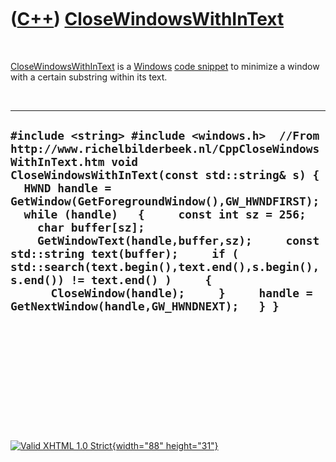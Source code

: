 



 

 

 

 

 

([C++](Cpp.htm)) [CloseWindowsWithInText](CppCloseWindowsWithInText.htm)
========================================================================

 

[CloseWindowsWithInText](CppCloseWindowsWithInText.htm) is a
[Windows](CppWindows.htm) [code snippet](CppCodeSnippets.htm) to
minimize a window with a certain substring within its text.

 

  ------------------------------------------------------------------------------------------------------------------------------------------------------------------------------------------------------------------------------------------------------------------------------------------------------------------------------------------------------------------------------------------------------------------------------------------------------------------------------------------------------------------------------------------------------------
  ` #include <string> #include <windows.h>  //From http://www.richelbilderbeek.nl/CppCloseWindowsWithInText.htm void CloseWindowsWithInText(const std::string& s) {   HWND handle = GetWindow(GetForegroundWindow(),GW_HWNDFIRST);   while (handle)   {     const int sz = 256;     char buffer[sz];     GetWindowText(handle,buffer,sz);     const std::string text(buffer);     if ( std::search(text.begin(),text.end(),s.begin(),s.end()) != text.end() )     {       CloseWindow(handle);     }     handle = GetNextWindow(handle,GW_HWNDNEXT);   } } `
  ------------------------------------------------------------------------------------------------------------------------------------------------------------------------------------------------------------------------------------------------------------------------------------------------------------------------------------------------------------------------------------------------------------------------------------------------------------------------------------------------------------------------------------------------------------

 

 

 

 

 





 

[![Valid XHTML 1.0 Strict](valid-xhtml10.png){width="88"
height="31"}](http://validator.w3.org/check?uri=referer)
